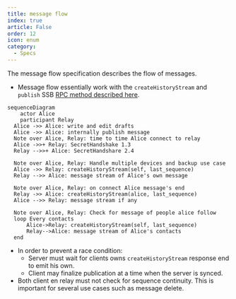 ```yaml
---
title: message flow
index: true
article: False
order: 12
icon: enum
category:
  - Specs
---
```



The message flow specification describes the flow of messages. 

- Message flow essentially work with the `createHistoryStream` and `publish` SSB [RPC method described here](https://ssbc.github.io/scuttlebutt-protocol-guide/#createHistoryStream).

```mermaid
sequenceDiagram
    actor Alice
    participant Relay
  Alice ->> Alice: write and edit drafts
  Alice ->> Alice: internally publish message
  Note over Alice, Relay: time to time Alice connect to relay
  Alice ->>+ Relay: SecretHandshake 1.3
  Relay -->>+ Alice: SecretHandshare 2.4

  Note over Alice, Relay: Handle multiple devices and backup use case
  Alice ->> Relay: createHistoryStream(self, last_sequence)
  Relay -->> Alice: message stream of Alice's own message

  Note over Alice, Relay: on connect Alice message's end
  Relay ->> Alice: createHistoryStream(alice, last_sequence)
  Alice -->> Relay: message stream if any

  Note over Alice, Relay: Check for message of people alice follow
  loop Every contacts
      Alice->Relay: createHistoryStream(self, last_sequence)
      Relay-->Alice: message stream of Alice's contacts
  end

```


- In order to prevent a race condition:
    - Server must wait for clients owns `createHistoryStream` response end to emit his own. 
    - Client may finalize publication at a time when the server is synced.
- Both client en relay must not check for sequence continuity. This is important for several use cases such as message delete.

